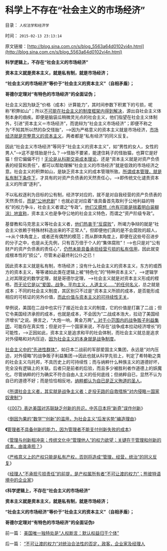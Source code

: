 # 科学上不存在“社会主义的市场经济”

目录： `人权法学和经济学` 

时间： `2015-02-13 23:13:14` 

原文链接：[http://blog.sina.com.cn/s/blog_5563a64d0102vi4n.html](http://blog.sina.com.cn/s/blog_5563a64d0102vi4n.html)

**科学逻辑上，不存在“社会主义的市场经济”**

**资本主义就是资本主义，就是私有制，就是市场经济；**

**“社会主义的市场经济”等价于“社会主义的资本主义”（自相矛盾）；**

**哥德尔定理对“有特色的市场经济”的全面证伪；**

社会主义因为缺乏“价格（成本）计算能力”，其时间参数下积累下的亏损，呢称“积弊如山”；所以[不可能在社会主义的制度框架内得到解决](../../../2015/1/31/剥削国民，损害税基；在经济学上不合算，政治上低效而残暴.md)，源出自社会主义体制本身的痼疾。即便是脑袋瓜稍微灵光点的社会主义，他们指望在社会主义体制外，引进“资本主义＝市场经济”，而诡辩为“社会主义市场经济”；即便不称之为“不知其所以然的杂交怪胎”，——>因为严格意义的资本主义就是市场经济，[市场经济就是完整意义的资本主义](../../../2014/6/26/资本主义的“逐利”缔造了空前善德的公民社会.md)，两者都是“私有经济”的同义反复。

因此“社会主义市场经济”等同于“社会主义的资本主义”，如“男性的女人，女性的男人”——>这不是怪胎是什么？——>怪胎不要紧，能逮住耗子的怪胎猫，也算它是好猫！但它偏偏不行！[无论是从科斯交易成本理论](../../../2014/4/27/科斯交易成本理论，不适用于市场经济，适用权力寻租的黑市.md)，还是“资本主义就是对资产负债表的经营和责任”，都可以帮助理解“社会主义的市场经济”就是低效的市场经济之意。社会主义的积弊如山，是缺乏资本主义的成本管理所致。[所谓成本管理，就是私有制下条件下](../../../2013/4/19/“私有制改革”一定要明确真实的含义.md)，才具有的对资产负债表的天然责任心，——>即传统文化谴责资本主义的所谓“逐利”。

不以私权逐利为目标的公有制，经济学对应的，就不是对自我经营的资产负债表的天然责任，[而是“公地悲剧](../../../2013/11/20/女人法则的民粹血酬的“漫天要价＋拒不妥协”.md)”！也就必定对应着“谁具备首先取利于公地利益的特权”的权力争斗，社会主义者谓之“专政”。[他们又臆想（也有可能是揣着明白装糊涂）地宣称](../../../2012/12/15/妖魔化美国和政府都是马克思主义的革命思维；.md)，资本主义也是争夺公地的社会主义特色，而谓之“资产阶级专政”。

基督教和马克思主义等社会主义者，[他们热衷于“反腐败](../../../2012/10/24/公有制民主中的反腐败，革命和改朝换代；.md)”，所竭力争辩的就是“社会主义依赖于特殊材料造出来的不正常人”，但即便他们真的是不会腐败的超人，——>从个体角度上，或者还有偶然的模范；而从群体角度上，即便在这些号召进步的分子之中，也是从无先例，只有百万倍于个人的“集体腐败”！——>也只是对“公有财产的资产负债表的责任心”，[仍然未能具备承担经营亏损的私有信用](../../../2013/9/24/科斯理论的缺陷和张鸣教授的共同误区.md)，因此就变成根本性的“损公”，尽管未必最终利公仆之已！

因此资本主义就是私有制，市场经济；没有什么社会主义的资本主义，东方的或西方的资本主义，等等诸如此类在逻辑上被“特色化”的“特种资本主义”，——>逻辑学上对其限定的数学定理，就是哥德尔定理，——>社会主义就是对资本主义形成的桎梏，[而无论它是以“爱国，战争，平均主义，人道主义……”的任何名义](../../../2009/12/15/专打不必要的战争的愤青文化.md)，总之就是成本；不同的社会主义制度，其区别只不过是“资本主义所损的成本，是否能形成相应的可核证的另外价值，[而此价值与资本主义的可持续性无关](../../../2013/9/27/哈耶克的学术思路，米塞斯学派的“通往法学之路”.md)。

举例说，美国在二战中也实行了接近社会主义的制度，它的价值是打赢了二战；但它令美国经济承担的成本，也就是成本，不会因为“二战成本浩大，拉动了美国经济增长”之说。换言之，“大炮一响，黄金万两”[，对于小范围内的战争贩子利益集团](../../../2009/6/15/制造中外文明冲突的国内利益链.md)，可能存在真实性；但是对于一个国家来说，不存在“战争成本拉动经济增长”的可能性，——>正因如此，资本主义是追求和平的社会体制，而社会主义就总是追求对外侵略和对内压迫，[因为社会主义的本身就是战争制度](../../../2015/1/24/所谓社会主义者，其实就是战争主义者.md)。

[社会主义中的“先进性群体”](http://darthvad.blog.163.com/blog/static/5339947020111036591669/)，如日本二战前的军部爱国主义集团，永远是“对内压迫，对外侵略”的战争贩子利益集团——>因此也就从科学先验上，判定了希特勒之类的社会主义乌托邦，不具历史上的可持续性；而与纳粹什么种族主义的道德好坏，完全没有逻辑上的关联。后者只是前者的后验，而且多少被胜利者作道德上的妖魔化。尽管纳粹的行为确实不符合自由人主义的任何底线；但纳粹自已，显然不认为自已的道德不好；而是恰恰相反地，[纳粹都认为自已是正义殉道的圣人](../../../2012/12/25/学雷锋做好事的冲锋队和德国女性垂青的雷锋精神.md)。

《[所谓社会主义者，其实就是战争主义者；走投无路的自救措施“对内侵略＝国家奴隶制”](../../../2015/1/24/所谓社会主义者，其实就是战争主义者.md)》

《[《007》表达美国对苏联缺乏创新的共识，中苏日本将“新奇”误作创新](../../../2015/1/26/《007》表达美国对苏联缺乏创新的共识，创新的衡量标准.md)》

《[倒因为果的“数学”“创新”的滥用，为社会主义“后发劣势”编造理由](../../../2015/1/28/颠倒因果的“创新滥用”，为社会主义“优越性”创新理由.md)》

**《**[管理者不具备创新的能力，因为管理者不能支付创新失败的成本](../../../2015/1/30/管理者必定不具备创新的能力,及“创新”的定义.md)》

《[管理与创新相冲突；传统文化中“管理他人”的权力欲望；关键在于管理和创新的成本，由谁承担？](../../../2015/2/1/管理与创新相冲突；传统阿Q精神对“管理他人”的权力偏好.md)》

《[严格意义上的产权只能是私有产权，否则将造成“管理，经营，统治”的同义反复](../../../2015/2/3/以产权为逻辑标准的“经营，管理，统治”的分别定义.md)》

《[经理人“不承担亏损责任”的前提，是产权属所有者“不可让渡的权力”；熊彼特语境中的企业家](../../../2015/2/5/“不可让渡的权力”对统治合法性的否定，政客，企业家及经理人.md)》

《**科学逻辑上，不存在“社会主义的市场经济”**

**资本主义就是资本主义，就是私有制，就是市场经济；**

**“社会主义的市场经济”等价于“社会主义的资本主义”（自相矛盾）；**

**哥德尔定理对“有特色的市场经济”的全面证伪**》

前一篇： [美国唯一独特处是“人权断言：默认权益归于个体”](../../../2015/3/5/美国唯一独特处是“人权断言：默认权益归于个体”.md)

后一篇： [“不可让渡的权力”对统治合法性的否定，政客，企业家及经理人](../../../2015/2/5/“不可让渡的权力”对统治合法性的否定，政客，企业家及经理人.md)

